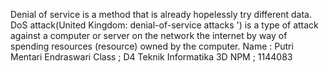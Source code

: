 Denial of service is a method that is already hopelessly try different data. DoS attack(United Kingdom: denial-of-service attacks ') is a type of attack against a computer or server on the network the internet by way of spending resources (resource) owned by the computer.
Name : Putri Mentari Endraswari
Class ; D4 Teknik Informatika 3D
NPM ; 1144083
